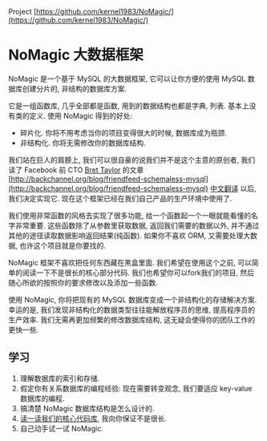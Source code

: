 Project [https://github.com/kernel1983/NoMagic/](https://github.com/kernel1983/NoMagic/)


NoMagic 大数据框架
=======

NoMagic 是一个基于 MySQL 的大数据框架, 它可以让你方便的使用 MySQL 数据库创建分片的, 非结构的数据库方案.

它是一组函数库, 几乎全部都是函数, 用到的数据结构也都是字典, 列表. 基本上没有类的定义. 使用 NoMagic 得到的好处:

* 碎片化. 你将不用考虑当你的项目变得很大的时候, 数据库成为瓶颈.
* 非结构化. 你将无需修改你的数据库结构.

我们站在巨人的肩膀上, 我们可以很自豪的说我们并不是这个主意的原创者, 我们读了 Facebook 前 CTO [Bret Taylor](http://backchannel.org/about) 的文章 [http://backchannel.org/blog/friendfeed-schemaless-mysql](http://backchannel.org/blog/friendfeed-schemaless-mysql) [中文翻译](http://virest.org/archives/2010/07/21/how-friendfeed-uses-mysql-cn_2.html) 以后, 我们决定实现它. 现在这个框架已经在我们自己产品的生产环境中使用了.

我们使用非常函数的风格去实现了很多功能, 给一个函数起一个一眼就能看懂的名字非常重要. 这些函数除了从参数里获取数据, 返回我们需要的数据以外, 并不通过其他的途径读取数据影响返回结果(纯函数). 如果你不喜欢 ORM, 又需要处理大数据, 也许这个项目就是你要找的.

NoMagic 框架不喜欢把任何东西藏在黑盒里面. 我们希望在使用这个之前, 可以简单的阅读一下不是很长的核心部分代码. 我们也希望你可以fork我们的项目, 然后随心所欲的按照你的要求修改以及添加一些函数.

使用 NoMagic, 你将把现有的 MySQL 数据库变成一个非结构化的存储解决方案. 幸运的是, 我们发现非结构化的数据类型往往能解放程序员的思维, 提高程序员的生产效率. 我们无需再更加频繁的修改数据库结构, 这无疑会使得你的团队工作的更快一些.

学习
--------
1. 理解数据库的索引和存储.
2. 假定你有关系数据库的编程经验: 现在需要转变观念, 我们要适应 key-value 数据库的编程.
3. 搞清楚 NoMagic 数据库结构是怎么设计的.
4. [读一读我们的核心代码库](docs/__init__.py.md), 我向你保证不是很长.
5. 自己动手试一试 NoMagic.
